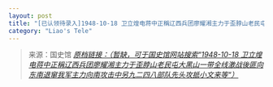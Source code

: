 ```yaml
---
layout: post
title: "[已认领待录入]1948-10-18 卫立煌电蒋中正稱辽西兵团廖耀湘主力于歪脖山老民屯大黑山一带全线激战後匪向东南退窜我军主力向南攻击中另九二四八部队先头攻抵小文来等"
category: "Liao's Tele"
---
```



> 来源：国史馆 [*原档链接：（暂缺，可于国史馆网站搜索“1948-10-18 卫立煌电蒋中正稱辽西兵团廖耀湘主力于歪脖山老民屯大黑山一带全线激战後匪向东南退窜我军主力向南攻击中另九二四八部队先头攻抵小文来等“）*]()
